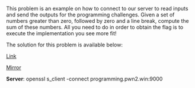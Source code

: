 This problem is an example on how to connect to our server to read inputs and send the outputs for the programming challenges. Given a set of numbers greater than zero, followed by zero and a line break, compute the sum of these numbers.  All you need to do in order to obtain the flag is to execute the implementation you see more fit!

The solution for this problem is available below:

[Link](https://cloud.ufscar.br:8080/v1/AUTH_c93b694078064b4f81afd2266a502511/static.pwn2win.party/sum-solvers-example-platform_6190c72f9ec33a27adac2529193f486aa89a79e3c5861cda8066d7cd0a4914dd.tar.gz)

[Mirror](https://static.pwn2win.party/sum-solvers-example-platform_6190c72f9ec33a27adac2529193f486aa89a79e3c5861cda8066d7cd0a4914dd.tar.gz)

**Server**: openssl s_client -connect programming.pwn2.win:9000

